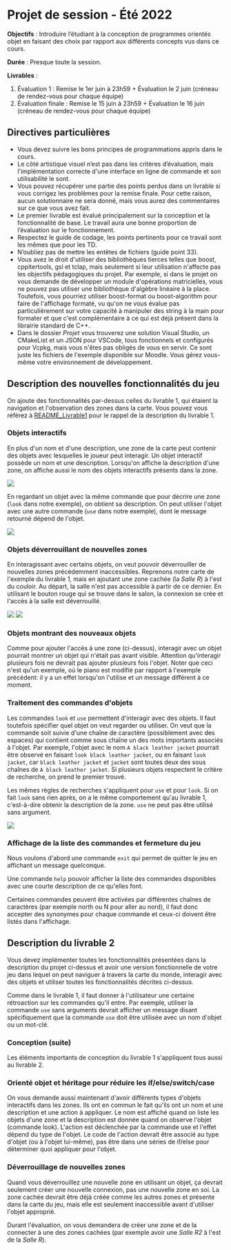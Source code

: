 # Projet de session - Été 2022

**Objectifs** : Introduire l’étudiant à la conception de programmes orientés objet en faisant des choix par rapport aux différents concepts vus dans ce cours. 

**Durée** : Presque toute la session.

**Livrables** : <br>
1. Évaluation 1 : Remise le 1er juin à 23h59 + Évaluation le 2 juin (créneau de rendez-vous pour chaque équipe)
1. Évaluation finale : Remise le 15 juin à 23h59 + Évaluation le 16 juin (créneau de rendez-vous pour chaque équipe)


## Directives particulières

- Vous devez suivre les bons principes de programmations appris dans le cours.
- Le côté artistique visuel n’est pas dans les critères d’évaluation, mais l'implémentation correcte d'une interface en ligne de commande et son utilisabilité le sont.
- Vous pouvez récupérer une partie des points perdus dans un livrable si vous corrigez les problèmes pour la remise finale. Pour cette raison, aucun solutionnaire ne sera donné, mais vous aurez des commentaires sur ce que vous avez fait.
- Le premier livrable est évalué principalement sur la conception et la fonctionnalité de base. Le travail aura une bonne proportion de l’évaluation sur le fonctionnement.
- Respectez le guide de codage, les points pertinents pour ce travail sont les mêmes que pour les TD.
- N’oubliez pas de mettre les entêtes de fichiers (guide point 33).
- Vous avez le droit d'utiliser des bibliothèques tierces telles que boost, cppitertools, gsl et tclap, mais seulement si leur utilisation n'affecte pas les objectifs pédagogiques du projet. Par exemple, si dans le projet on vous demande de développer un module d'opérations matricielles, vous ne pouvez pas utiliser une bibliothèque d'algèbre linéaire à la place. Toutefois, vous pourriez utiliser boost-format ou boost-algorithm pour faire de l'affichage formaté, vu qu'on ne vous évalue pas particulièrement sur votre capacité à manipuler des string à la main pour formater et que c'est complémentaire à ce qui est déjà présent dans la librairie standard de C++.
- Dans le dossier *Projet* vous trouverez une solution Visual Studio, un CMakeList et un JSON pour VSCode, tous fonctionnels et configurés pour Vcpkg, mais vous n'êtes pas obligés de vous en servir. Ce sont juste les fichiers de l'exemple disponible sur Moodle. Vous gérez vous-même votre environnement de développement.

## Description des nouvelles fonctionnalités du jeu

On ajoute des fonctionnalités par-dessus celles du livrable 1, qui étaient la navigation et l'observation des zones dans la carte. Vous pouvez vous référez à [README_Livrable1](README_Livrable1.md) pour le rappel de la description du livrable 1.

### Objets interactifs

En plus d'un nom et d'une description, une zone de la carte peut contenir des objets avec lesquelles le joueur peut interagir. Un objet interactif possède un nom et une description. Lorsqu'on affiche la description d'une zone, on affiche aussi le nom des objets interactifs présents dans la zone.

<img src="doc/assets/screenshot_item_basic.png">

En regardant un objet avec la même commande que pour décrire une zone (`look` dans notre exemple), on obtient sa description. On peut utiliser l'objet avec une autre commande (`use` dans notre exemple), dont le message retourné dépend de l'objet.

<img src="doc/assets/screenshot_item_use_look.png">

<!--
### Inventaire

TODO: On le fait ou pas?
-->

### Objets déverrouillant de nouvelles zones

En interagissant avec certains objets, on veut pouvoir déverrouiller de nouvelles zones précédemment inaccessibles. Reprenons notre carte de l'exemple du livrable 1, mais en ajoutant une zone cachée (la *Salle R*) à l'est du couloir. Au départ, la salle n'est pas accessible à partir de ce dernier. En utilisant le bouton rouge qui se trouve dans le salon, la connexion se crée et l'accès à la salle est déverrouillé.

<img src="doc/assets/house_map_hidden_room.png">


<img src="doc/assets/screenshot_unlock_hidden_room.png">

### Objets montrant des nouveaux objets
Comme pour ajouter l'accès à une zone (ci-dessus), interagir avec un objet pourrait montrer un objet qui n'était pas avant visible. Attention qu'interagir plusieurs fois ne devrait pas ajouter plusieurs fois l'objet. Noter que ceci n'est qu'un exemple, où le piano est modifié par rapport à l'exemple précédent: il y a un effet lorsqu'on l'utilise et un message différent à ce moment.

### Traitement des commandes d'objets

Les commandes `look` et `use` permettent d'interagir avec des objets. Il faut toutefois spécifier quel objet on veut regarder ou utiliser. On veut que la commande soit suivie d'une chaîne de caractère (possiblement avec des espaces) qui contient comme sous chaîne un des mots importants associés à l'objet. Par exemple, l'objet avec le nom `A black leather jacket` pourrait être observé en faisant `look black leather jacket`, ou en faisant `look jacket`, car `black leather jacket` et `jacket` sont toutes deux des sous chaînes de `A black leather jacket`. Si plusieurs objets respectent le critère de recherche, on prend le premier trouvé.

Les mêmes règles de recherches s'appliquent pour `use` et pour `look`. Si on fait `look` sans rien après, on a le même comportement qu'au livrable 1, c'est-à-dire obtenir la description de la zone. `use` ne peut pas être utilisé sans argument.

<img src="doc/assets/screenshot_item_use_look_argument.png">

### Affichage de la liste des commandes et fermeture du jeu
Nous voulons d'abord une commande `exit` qui permet de quitter le jeu en affichant un message quelconque.

Une commande `help` pouvoir afficher la liste des commandes disponibles avec une courte description de ce qu'elles font.

Certaines commandes peuvent être activées par différentes chaînes de caractères (par exemple north ou N pour aller au nord), il faut donc accepter des synonymes pour chaque commande et ceux-ci doivent être listés dans l'affichage.

## Description du livrable 2

Vous devez implémenter toutes les fonctionnalités présentées dans la description du projet ci-dessus et avoir une version fonctionnelle de votre jeu dans lequel on peut naviguer à travers la carte du monde, interagir avec des objets et utiliser toutes les fonctionnalités décrites ci-dessus. 

Comme dans le livrable 1, il faut donner à l'utilisateur une certaine rétroaction sur les commandes qu'il entre. Par exemple, utiliser la commande `use` sans arguments devrait afficher un message disant spécifiquement que la commande `use` doit être utilisée avec un nom d'objet ou un mot-clé.

### Conception (suite)

Les éléments importants de conception du livrable 1 s'appliquent tous aussi au livrable 2.

### **Orienté objet et héritage pour réduire les if/else/switch/case**
On vous demande aussi maintenant d'avoir différents types d'objets interactifs dans les zones.  Ils ont en commun le fait qu'ils ont un nom et une description et une action à appliquer. Le nom est affiché quand on liste les objets d'une zone et la description est donnée quand on observe l'objet (commande look). L'action est déclenchée par la commande use et l'effet dépend du type de l'objet.  Le code de l'action devrait être associé au type d'objet (ou à l'objet lui-même), pas être dans une séries de if/else pour déterminer quoi appliquer pour l'objet.

### Déverrouillage de nouvelles zones

Quand vous déverrouillez une nouvelle zone en utilisant un objet, ça devrait seulement créer une nouvelle connexion, pas une nouvelle zone en soi. La zone cachée devrait être déjà créée comme les autres zones et présente dans la carte du jeu, mais elle est seulement inaccessible avant d'utiliser l'objet approprié.

Durant l'évaluation, on vous demandera de créer une zone et de la connecter à une des zones cachées (par exemple avoir une *Salle R2* à l'est de la *Salle R*). 


